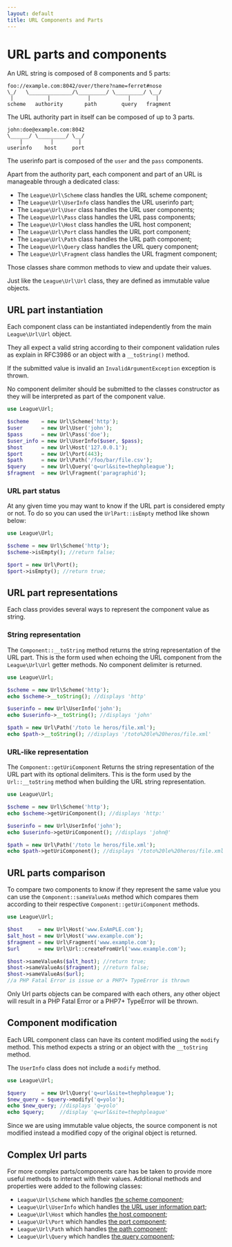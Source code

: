 ```yaml
---
layout: default
title: URL Components and Parts
---
```


# URL parts and components

An URL string is composed of 8 components and 5 parts:

~~~
foo://example.com:8042/over/there?name=ferret#nose
\_/   \______________/\_________/ \_________/ \__/
 |           |            |            |        |
scheme   authority       path        query   fragment
~~~

The URL authority part in itself can be composed of up to 3 parts.

~~~
john:doe@example.com:8042
\______/ \_________/ \__/
    |         |        |
userinfo    host     port
~~~

The userinfo part is composed of the `user` and the `pass` components.

Apart from the authority part, each component and part of an URL is manageable through a dedicated class:

- The `League\Url\Scheme` class handles the URL scheme component;
- The `League\Url\UserInfo` class handles the URL userinfo part;
- The `League\Url\User` class handles the URL user components;
- The `League\Url\Pass` class handles the URL pass components;
- The `League\Url\Host` class handles the URL host component;
- The `League\Url\Port` class handles the URL port component;
- The `League\Url\Path` class handles the URL path component;
- The `League\Url\Query` class handles the URL query component;
- The `League\Url\Fragment` class handles the URL fragment component;

Those classes share common methods to view and update their values.

<p class="message-notice">Just like the <code>League\Url\Url</code> class, they are defined as immutable value objects.</p>

## URL part instantiation

Each component class can be instantiated independently from the main `League\Url\Url` object.

They all expect a valid string according to their component validation rules as explain in RFC3986 or an object with a `__toString()` method.

<p class="message-warning">If the submitted value is invalid an <code>InvalidArgumentException</code> exception is thrown.</p>

<p class="message-warning">No component delimiter should be submitted to the classes constructor as they will be interpreted as part of the component value.</p>

~~~php
use League\Url;

$scheme    = new Url\Scheme('http');
$user      = new Url\User('john');
$pass      = new Url\Pass('doe');
$user_info = new Url\UserInfo($user, $pass);
$host      = new Url\Host('127.0.0.1');
$port      = new Url\Port(443);
$path      = new Url\Path('/foo/bar/file.csv');
$query     = new Url\Query('q=url&site=thephpleague');
$fragment  = new Url\Fragment('paragraphid');
~~~

### URL part status

At any given time you may want to know if the URL part is considered empty or not. To do so you can used the `UrlPart::isEmpty` method like shown below:

~~~php
use League\Url;

$scheme = new Url\Scheme('http');
$scheme->isEmpty(); //return false;

$port = new Url\Port();
$port->isEmpty(); //return true;
~~~

## URL part representations

Each class provides several ways to represent the component value as string.

### String representation

The `Component::__toString` method returns the string representation of the URL part. This is the form used when echoing the URL component from the `League\Url\Url` getter methods. No component delimiter is returned.

~~~php
use League\Url;

$scheme = new Url\Scheme('http');
echo $scheme->__toString(); //displays 'http'

$userinfo = new Url\UserInfo('john');
echo $userinfo->__toString(); //displays 'john'

$path = new Url\Path('/toto le heros/file.xml');
echo $path->__toString(); //displays '/toto%20le%20heros/file.xml'
~~~

### URL-like representation

The `Component::getUriComponent` Returns the string representation of the URL part with its optional delimiters. This is the form used by the `Url::__toString` method when building the URL string representation.

~~~php
use League\Url;

$scheme = new Url\Scheme('http');
echo $scheme->getUriComponent(); //displays 'http:'

$userinfo = new Url\UserInfo('john');
echo $userinfo->getUriComponent(); //displays 'john@'

$path = new Url\Path('/toto le heros/file.xml');
echo $path->getUriComponent(); //displays '/toto%20le%20heros/file.xml'
~~~

## URL parts comparison

To compare two components to know if they represent the same value you can use the `Component::sameValueAs` method which compares them according to their respective `Component::getUriComponent` methods.

~~~php
use League\Url;

$host     = new Url\Host('www.ExAmPLE.com');
$alt_host = new Url\Host('www.example.com');
$fragment = new Url\Fragment('www.example.com');
$url      = new Url\Url::createFromUrl('www.example.com');

$host->sameValueAs($alt_host); //return true;
$host->sameValueAs($fragment); //return false;
$host->sameValueAs($url);
//a PHP Fatal Error is issue or a PHP7+ TypeError is thrown
~~~

<p class="message-warning">Only Url parts objects can be compared with each others, any other object will result in a PHP Fatal Error or a PHP7+ TypeError will be thrown.</p>

## Component modification

Each URL component class can have its content modified using the `modify` method. This method expects a string or an object with the `__toString` method.

<p class="message-warning">The <code>UserInfo</code> class does not include a <code>modify</code> method.</p>

~~~php
use League\Url;

$query     = new Url\Query('q=url&site=thephpleague');
$new_query = $query->modify('q=yolo');
echo $new_query; //displays 'q=yolo'
echo $query;     //display 'q=url&site=thephpleague'
~~~

Since we are using immutable value objects, the source component is not modified instead a modified copy of the original object is returned.

## Complex Url parts

For more complex parts/components care has be taken to provide more useful methods to interact with their values. Additional methods and properties were added to the following classes:

* `League\Url\Scheme` which handles [the scheme component](/4.0/components/scheme/);
* `League\Url\UserInfo` which handles [the URL user information part](/4.0/components/userinfo/);
* `League\Url\Host` which handles [the host component](/4.0/components/host/);
* `League\Url\Port` which handles [the port component](/4.0/components/port/);
* `League\Url\Path` which handles [the path component](/4.0/components/path/);
* `League\Url\Query` which handles [the query component](/4.0/components/query/);
